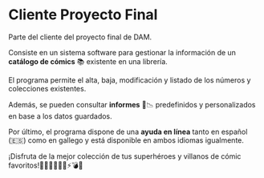 # Cliente Proyecto Final
Parte del cliente del proyecto final de DAM.

Consiste en un sistema software para gestionar la información de un **catálogo de cómics** 📚 existente en una librería.

El programa permite el alta, baja, modificación y listado de los números y colecciones existentes. 

Además, se pueden consultar **informes** 📰📉 predefinidos y personalizados en base a los datos guardados.

Por último, el programa dispone de una **ayuda en línea** tanto en español (:es:) como en gallego y está disponible en ambos idiomas igualmente.

¡Disfruta de la mejor colección de tus superhéroes y villanos de cómic favoritos!🦸🦸‍♀️🦹🦹‍♀️⚡💣💥
